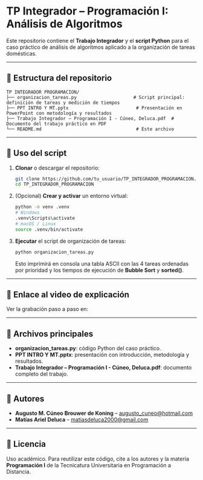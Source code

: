 # TP Integrador – Programación I: Análisis de Algoritmos

Este repositorio contiene el **Trabajo Integrador** y el **script Python** para el caso práctico de análisis de algoritmos aplicado a la organización de tareas domésticas.

---

## 📁 Estructura del repositorio

```plain
TP INTEGRADOR PROGRAMACION/
├── organizacion_tareas.py                     # Script principal: definición de tareas y medición de tiempos
├── PPT INTRO Y MT.pptx                         # Presentación en PowerPoint con metodología y resultados
├── Trabajo Integrador – Programación I - Cúneo, Deluca.pdf  # Documento del trabajo práctico en PDF
└── README.md                                   # Este archivo
```

---

## 🚀 Uso del script

1. **Clonar** o descargar el repositorio:
   ```bash
   git clone https://github.com/tu_usuario/TP_INTEGRADOR_PROGRAMACION.git
   cd TP_INTEGRADOR_PROGRAMACION
   ```
2. (Opcional) **Crear y activar** un entorno virtual:
   ```bash
   python -m venv .venv
   # Windows
   .venv\Scripts\activate
   # macOS / Linux
   source .venv/bin/activate
   ```
3. **Ejecutar** el script de organización de tareas:
   ```bash
   python organizacion_tareas.py
   ```
   Esto imprimirá en consola una tabla ASCII con las 4 tareas ordenadas por prioridad y los tiempos de ejecución de **Bubble Sort** y **sorted()**.

---

## 🎥 Enlace al video de explicación

Ver la grabación paso a paso en:



---

## 📄 Archivos principales

- **organizacion_tareas.py**: código Python del caso práctico.
- **PPT INTRO Y MT.pptx**: presentación con introducción, metodología y resultados.
- **Trabajo Integrador – Programación I - Cúneo, Deluca.pdf**: documento completo del trabajo.

---

## 👥 Autores

- **Augusto M. Cúneo Brouwer de Koning** – augusto_cuneo@hotmail.com  
- **Matías Ariel Deluca** – matiasdeluca2000@gmail.com

---

## 📜 Licencia

Uso académico. Para reutilizar este código, cite a los autores y la materia **Programación I** de la Tecnicatura Universitaria en Programación a Distancia.
